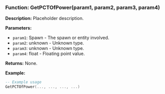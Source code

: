 ### Function: GetPCTOfPower(param1, param2, param3, param4)

**Description:**
Placeholder description.

**Parameters:**
- `param1`: Spawn - The spawn or entity involved.
- `param2`: unknown - Unknown type.
- `param3`: unknown - Unknown type.
- `param4`: float - Floating point value.

**Returns:** None.

**Example:**

```lua
-- Example usage
GetPCTOfPower(..., ..., ..., ...)
```
